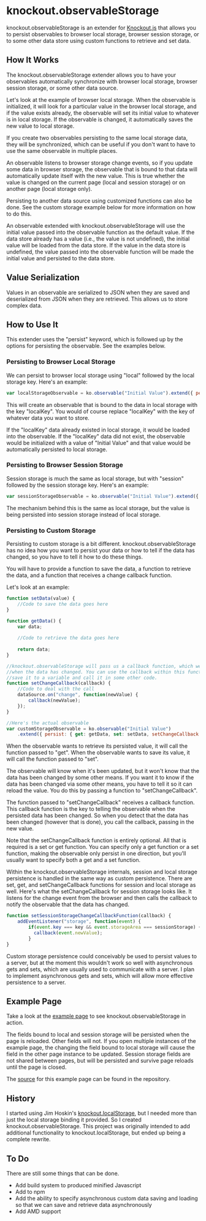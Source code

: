 # knockout.observableStorage

knockout.observableStorage is an extender for [Knockout.js](http://knockoutjs.com/) that allows you to persist observables to browser local storage, browser session storage, or to some other data store using custom functions to retrieve and set data.

## How It Works

The knockout.observableStorage extender allows you to have your observables automatically synchronize with browser local storage, browser session storage, or some other data source. 

Let's look at the example of browser local storage. When the observable is initialized, it will look for a particular value in the browser local storage, and if the value exists already, the observable will set its initial value to whatever is in local storage. If the observable is changed, it automatically saves the new value to local storage.

If you create two observables persisting to the same local storage data, they will be synchronized, which can be useful if you don't want to have to use the same observable in multiple places.

An observable listens to browser storage change events, so if you update some data in browser storage, the observable that is bound to that data will automatically update itself with the new value. This is true whether the value is changed on the current page (local and session storage) or on another page (local storage only). 

Persisting to another data source using customized functions can also be done. See the custom storage example below for more information on how to do this.

An observable extended with knockout.observableStorage will use the initial value passed into the observable function as the default value. If the data store already has a value (i.e., the value is not undefined), the initial value will be loaded from the data store. If the value in the data store is undefined, the value passed into the observable function will be made the initial value and persisted to the data store.

## Value Serialization

Values in an observable are serialized to JSON when they are saved and deserialized from JSON when they are retrieved. This allows us to store complex data.

## How to Use It

This extender uses the "persist" keyword, which is followed up by the options for persisting the observable. See the examples below.

### Persisting to Browser Local Storage

We can persist to browser local storage using "local" followed by the local storage key. Here's an example:

```Javascript
var localStorageObservable = ko.observable("Initial Value").extend({ persist: { local: "localKey" });
```

This will create an observable that is bound to the data in local storage with the key "localKey". You would of course replace "localKey" with the key of whatever data you want to store.

If the "localKey" data already existed in local storage, it would be loaded into the observable. If the "localKey" data did not exist, the observable would be initialized with a value of "Initial Value" and that value would be automatically persisted to local storage.

### Persisting to Browser Session Storage

Session storage is much the same as local storage, but with "session" followed by the session storage key. Here's an example:

```Javascript
var sessionStorageObservable = ko.observable("Initial Value").extend({ persist: { session: "sessionKey" });
```

The mechanism behind this is the same as local storage, but the value is being persisted into session storage instead of local storage.

### Persisting to Custom Storage

Persisting to custom storage is a bit different. knockout.observableStorage has no idea how you want to persist your data or how to tell if the data has changed, so you have to tell it how to do these things.

You will have to provide a function to save the data, a function to retrieve the data, and a function that receives a change callback function.

Let's look at an example:

```Javascript
function setData(value) {
	//Code to save the data goes here
}

function getData() {
	var data;
	
	//Code to retrieve the data goes here
	
	return data;
}

//knockout.observableStorage will pass us a callback function, which we will call 
//when the data has changed. You can use the callback within this function or
//save it to a variable and call it in some other code.
function setChangeCallback(callback) {
	//Code to deal with the call
	dataSource.on("change", function(newValue) {
		callback(newValue);
	});
}

//Here's the actual observable
var customStorageObservable = ko.observable("Initial Value")
	.extend({ persist: { get: getData, set: setData, setChangeCallback: setChangeCallback } });
```

When the observable wants to retrieve its persisted value, it will call the function passed to "get". When the observable wants to save its value, it will call the function passed to "set".

The observable will know when it's been updated, but it won't know that the data has been changed by some other means. If you want it to know if the data has been changed via some other means, you have to tell it so it can reload the value. You do this by passing a function to "setChangeCallback".

The function passed to "setChangeCallback" receives a callback function. This callback function is the key to telling the observable when the persisted data has been changed. So when you detect that the data has been changed (however that is done), you call the callback, passing in the new value.

Note that the setChangeCallback function is entirely optional. All that is required is a set or get function. You can specify only a get function or a set function, making the observable only persist in one direction, but you'll usually want to specify both a get and a set function.

Within the knockout.observableStorage internals, session and local storage persistence is handled in the same way as custom persistence. There are set, get, and setChangeCallback functions for session and local storage as well. Here's what the setChangeCallback for session storage looks like. It listens for the change event from the browser and then calls the callback to notify the observable that the data has changed.

```Javascript
function setSessionStorageChangeCallbackFunction(callback) {
	addEventListener("storage", function(event) {
		if(event.key === key && event.storageArea === sessionStorage) {
		  callback(event.newValue);
		}
}
```

Custom storage persistence could conceivably be used to persist values to a server, but at the moment this wouldn't work so well with asynchronous gets and sets, which are usually used to communicate with a server. I plan to implement asynchronous gets and sets, which will allow more effective persistence to a server.
 
## Example Page

Take a look at the [example page](http://maultasche.github.io/observableStorage/examples/) to see knockout.observableStorage in action. 

The fields bound to local and session storage will be persisted when the page is reloaded. Other fields will not. If you open multiple instances of the example page, the changing the field bound to local storage will cause the field in the other page instance to be updated. Session storage fields are not shared between pages, but will be persisted and survive page reloads until the page is closed.

The [source](./examples/index.html) for this example page can be found in the repository.

## History

I started using Jim Hoskin's [knockout.localStorage](https://github.com/jimrhoskins/knockout.localStorage), but I needed more than just the local storage binding it provided. So I created knockout.observableStorage. This project was originally intended to add additional functionality to knockout.localStorage, but ended up being a complete rewrite.

## To Do

There are still some things that can be done.

- Add build system to produced minified Javascript
- Add to npm
- Add the ability to specify asynchronous custom data saving and loading so that we can save and retrieve
data asynchronously
- Add AMD support
